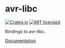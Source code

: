 # avr-libc

[![Crates.io](https://img.shields.io/crates/v/avr-libc.svg)](https://crates.io/crates/avr-libc)
[![MIT licensed](https://img.shields.io/badge/license-MIT-blue.svg)](./LICENSE)

Bindings to avr-libc.

[Documentation](https://avr-rust.github.io/libc/avr_libc/)

